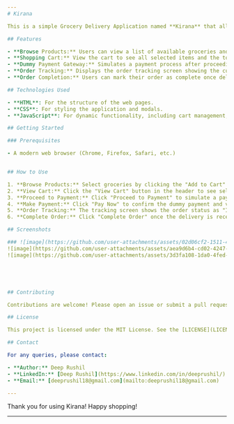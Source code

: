 ```yaml
---
# Kirana

This is a simple Grocery Delivery Application named **Kirana** that allows users to browse, select, and purchase groceries online for delivery. The application features an intuitive interface for customers, a shopping cart, a dummy payment gateway, and a delivery tracking screen to enhance the user experience.

## Features

- **Browse Products:** Users can view a list of available groceries and add them to their shopping cart.
- **Shopping Cart:** View the cart to see all selected items and the total price.
- **Dummy Payment Gateway:** Simulates a payment process after proceeding from the cart.
- **Order Tracking:** Displays the order tracking screen showing the current status of the order.
- **Order Completion:** Users can mark their order as complete once delivered.

## Technologies Used

- **HTML**: For the structure of the web pages.
- **CSS**: For styling the application and modals.
- **JavaScript**: For dynamic functionality, including cart management, payment simulation, and order tracking.

## Getting Started

### Prerequisites

- A modern web browser (Chrome, Firefox, Safari, etc.)


## How to Use

1. **Browse Products:** Select groceries by clicking the "Add to Cart" button.
2. **View Cart:** Click the "View Cart" button in the header to see selected items and the total price.
3. **Proceed to Payment:** Click "Proceed to Payment" to simulate a payment process.
4. **Make Payment:** Click "Pay Now" to confirm the dummy payment and view the tracking screen.
5. **Order Tracking:** The tracking screen shows the order status as "In Transit."
6. **Complete Order:** Click "Complete Order" once the delivery is received to clear the cart.

## Screenshots

### ![image](https://github.com/user-attachments/assets/02d06cf2-1511-4b1f-9517-25700c31fd34)
![image](https://github.com/user-attachments/assets/aea9d6b4-cd02-4247-8c80-79dcc1f91cce)
![image](https://github.com/user-attachments/assets/3d3fa108-1da0-4fed-a7a5-8fe2149820df)





## Contributing

Contributions are welcome! Please open an issue or submit a pull request with any changes or improvements.

## License

This project is licensed under the MIT License. See the [LICENSE](LICENSE) file for details.

## Contact

For any queries, please contact:

- **Author:** Deep Rushil
- **LinkedIn:** [Deep Rushil](https://www.linkedin.com/in/deeprushil/)
- **Email:** [deeprushil18@gmail.com](mailto:deeprushil18@gmail.com)

---
```


Thank you for using Kirana! Happy shopping!

---
